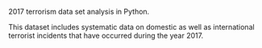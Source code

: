 
2017 terrorism data set analysis in Python. 

This dataset includes systematic data on domestic as well as international terrorist incidents that have occurred during the year 2017.
